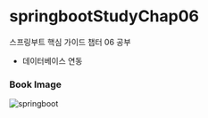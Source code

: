 # springbootStudyChap06
스프링부트 핵심 가이드 챕터 06 공부
* 데이터베이스 연동 

### Book Image
![springboot](https://user-images.githubusercontent.com/71891870/190856787-2e859132-4e8d-41cd-a4d1-580756c3ee14.jpg)

